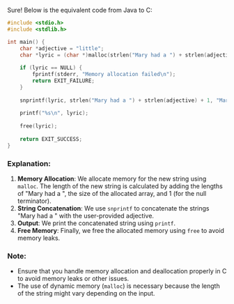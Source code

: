 Sure! Below is the equivalent code from Java to C:

```c
#include <stdio.h>
#include <stdlib.h>

int main() {
    char *adjective = "little";
    char *lyric = (char *)malloc(strlen("Mary had a ") + strlen(adjective) + 1);
    
    if (lyric == NULL) {
        fprintf(stderr, "Memory allocation failed\n");
        return EXIT_FAILURE;
    }
    
    snprintf(lyric, strlen("Mary had a ") + strlen(adjective) + 1, "Mary had a %s lamb", adjective);
    
    printf("%s\n", lyric);
    
    free(lyric);
    
    return EXIT_SUCCESS;
}
```

### Explanation:
1. **Memory Allocation**: We allocate memory for the new string using `malloc`. The length of the new string is calculated by adding the lengths of "Mary had a ", the size of the allocated array, and 1 (for the null terminator).
2. **String Concatenation**: We use `snprintf` to concatenate the strings "Mary had a " with the user-provided adjective.
3. **Output**: We print the concatenated string using `printf`.
4. **Free Memory**: Finally, we free the allocated memory using `free` to avoid memory leaks.

### Note:
- Ensure that you handle memory allocation and deallocation properly in C to avoid memory leaks or other issues.
- The use of dynamic memory (`malloc`) is necessary because the length of the string might vary depending on the input.
